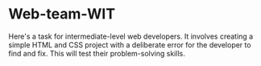 # Web-team-WIT
Here's a task for intermediate-level web developers. It involves creating a simple HTML and CSS project with a deliberate error for the developer to find and fix. This will test their problem-solving skills.

